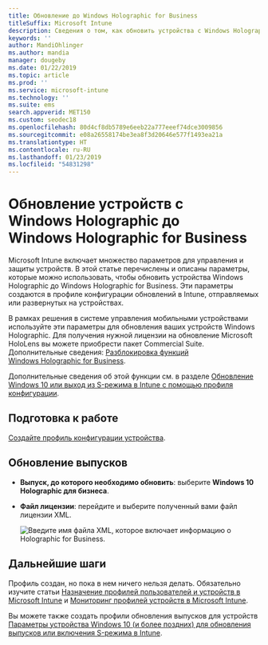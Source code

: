 ```yaml
---
title: Обновление до Windows Holographic for Business
titleSuffix: Microsoft Intune
description: Сведения о том, как обновить устройства с Windows Holographic и перевести их на Windows Holographic for Business
keywords: ''
author: MandiOhlinger
ms.author: mandia
manager: dougeby
ms.date: 01/22/2019
ms.topic: article
ms.prod: ''
ms.service: microsoft-intune
ms.technology: ''
ms.suite: ems
search.appverid: MET150
ms.custom: seodec18
ms.openlocfilehash: 80d4cf8db5789e6eeb22a777eeef74dce3009856
ms.sourcegitcommit: e08a26558174be3ea8f3d20646e577f1493ea21a
ms.translationtype: HT
ms.contentlocale: ru-RU
ms.lasthandoff: 01/23/2019
ms.locfileid: "54831298"
---
```

# <a name="upgrade-devices-running-windows-holographic-to-windows-holographic-for-business"></a>Обновление устройств с Windows Holographic до Windows Holographic for Business

Microsoft Intune включает множество параметров для управления и защиты устройств. В этой статье перечислены и описаны параметры, которые можно использовать, чтобы обновить устройства Windows Holographic до Windows Holographic for Business. Эти параметры создаются в профиле конфигурации обновлений в Intune, отправляемых или развернутых на устройствах.

В рамках решения в системе управления мобильными устройствами используйте эти параметры для обновления ваших устройств Windows Holographic. Для получения нужной лицензии на обновление Microsoft HoloLens вы можете приобрести пакет Commercial Suite. Дополнительные сведения: [Разблокировка функций Windows Holographic for Business](https://docs.microsoft.com/hololens/hololens-upgrade-enterprise).

Дополнительные сведения об этой функции см. в разделе [Обновление Windows 10 или выход из S-режима в Intune с помощью профиля конфигурации](edition-upgrade-configure-windows-10.md).

## <a name="before-you-begin"></a>Подготовка к работе

[Создайте профиль конфигурации устройства](edition-upgrade-configure-windows-10.md#create-the-profile).

## <a name="edition-upgrade"></a>Обновление выпусков

- **Выпуск, до которого необходимо обновить**: выберите **Windows 10 Holographic для бизнеса**.
- **Файл лицензии**: перейдите и выберите полученный вами файл лицензии XML.

  ![Введите имя файла XML, которое включает информацию о Holographic for Business.](media/Holographic-edition-upgrade.png)
 
## <a name="next-steps"></a>Дальнейшие шаги

Профиль создан, но пока в нем ничего нельзя делать. Обязательно изучите статьи [Назначение профилей пользователей и устройств в Microsoft Intune](device-profile-assign.md) и [Мониторинг профилей устройств в Microsoft Intune](device-profile-monitor.md).

Вы можете также создать профили обновления выпусков для устройств [Параметры устройства Windows 10 (и более поздних) для обновления выпусков или включения S-режима в Intune](edition-upgrade-windows-settings.md).

